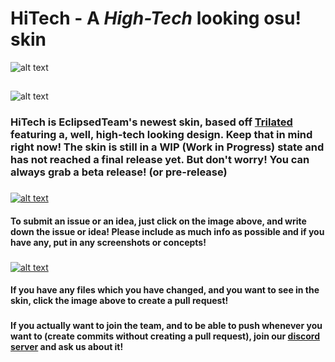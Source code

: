 # HiTech - A *High-Tech* looking osu! skin
![alt text](https://i.imgur.com/Z59mNW8.png "HiTech Logo")
##
##
##
![alt text](https://i.imgur.com/bBmIRQr.png "About")
### HiTech is EclipsedTeam's newest skin, based off [Trilated](https://github.com/eclipsedteam/Trilated "Trilated Repository") featuring a, well, high-tech looking design. Keep that in mind right now! The skin is still in a WIP (Work in Progress) state and has not reached a final release yet. But don't worry! You can always grab a beta release! (or pre-release)
###
###
[![alt text](https://i.imgur.com/KhMHJES.png "HiTech - GitHub Issues")](https://github.com/eclipsedteam/HiTech/issues/new)
#### To submit an issue or an idea, just click on the image above, and write down the issue or idea! Please include as much info as possible and if you have any, put in any screenshots or concepts!
###
###
[![alt text](https://i.imgur.com/5i60fsK.png "HiTech - GitHub Pull Requests")](https://github.com/eclipsedteam/HiTech/compare)
#### If you have any files which you have changed, and you want to see in the skin, click the image above to create a pull request!
###
###
###
#### If you actually want to join the team, and to be able to push whenever you want to (create commits without creating a pull request), join our [discord server](https://discord.gg/vgSkBRr) and ask us about it!
